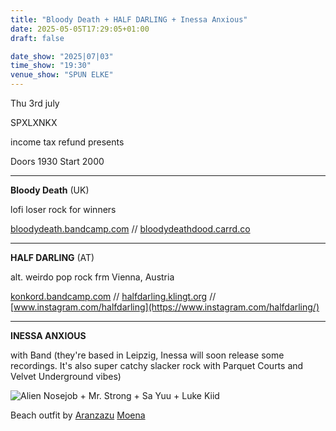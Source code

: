 ```yaml
---
title: "Bloody Death + HALF DARLING + Inessa Anxious"
date: 2025-05-05T17:29:05+01:00
draft: false

date_show: "2025|07|03"
time_show: "19:30"
venue_show: "SPUN ELKE"
---
```


Thu 3rd july

SPXLXNKX

income tax refund presents

Doors 1930
Start 2000

---

**Bloody Death** (UK)

lofi loser rock for winners

[bloodydeath.bandcamp.com](https://bloodydeath.bandcamp.com/) //
[bloodydeathdood.carrd.co](https://bloodydeathdood.carrd.co/)

---

**HALF DARLING** (AT)

alt. weirdo pop rock frm Vienna, Austria

[konkord.bandcamp.com](https://konkord.bandcamp.com/) //
[halfdarling.klingt.org](https://halfdarling.klingt.org/) //
[www.instagram.com/halfdarling](https://www.instagram.com/halfdarling/)

---

**INESSA ANXIOUS**

with Band (they're based in Leipzig, Inessa will soon release some recordings. It's also super catchy slacker rock with Parquet Courts and Velvet Underground vibes)

![Alien Nosejob + Mr. Strong + Sa Yuu + Luke Kiid](../../posters/2025-06-30.jpg)

Beach outfit by [Aranzazu](https://www.instagram.com/aranzazumoena/) [Moena](https://aranzazumoena.com/)
